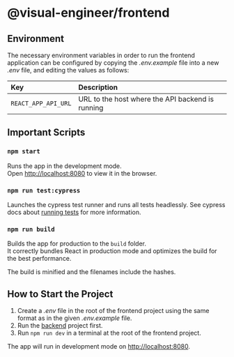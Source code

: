 # @visual-engineer/frontend

## Environment

The necessary environment variables in order to run the frontend application can be configured by copying the _.env.example_ file into a new _.env_ file, and editing the values as follows:

| Key          | Description                        |
| :----------- | :--------------------------------- |
| `REACT_APP_API_URL` | URL to the host where the API backend is running |

## Important Scripts
### `npm start`

Runs the app in the development mode.\
Open [http://localhost:8080](http://localhost:8080) to view it in the browser.

### `npm run test:cypress`

Launches the cypress test runner and runs all tests headlessly.
See cypress docs about [running tests](https://docs.cypress.io/guides/guides/command-line#How-to-run-commands) for more information.

### `npm run build`

Builds the app for production to the `build` folder.\
It correctly bundles React in production mode and optimizes the build for the best performance.

The build is minified and the filenames include the hashes.

## How to Start the Project

1. Create a _.env_ file in the root of the frontend project using the same format as in the given _.env.example_ file.
2. Run the [backend](../backend/README.md) project first.
3. Run `npm run dev` in a terminal at the root of the frontend project.

The app will run in development mode on [http://localhost:8080](http://localhost:8080).

